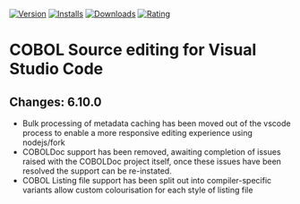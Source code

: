[![Version](https://vsmarketplacebadge.apphb.com/version/bitlang.cobol.svg)](https://marketplace.visualstudio.com/items?itemName=bitlang.cobol) [![Installs](https://vsmarketplacebadge.apphb.com/installs-short/bitlang.cobol.svg)](https://marketplace.visualstudio.com/items?itemName=bitlang.cobol) [![Downloads](https://vsmarketplacebadge.apphb.com/downloads-short/bitlang.cobol.svg)](https://marketplace.visualstudio.com/items?itemName=bitlang.cobol) [![Rating](https://vsmarketplacebadge.apphb.com/rating-star/bitlang.cobol.svg)](https://marketplace.visualstudio.com/items?itemName=bitlang.cobol)

# COBOL Source editing for Visual Studio Code

## Changes: 6.10.0

- Bulk processing of metadata caching has been moved out of the vscode process to enable a more responsive editing experience using nodejs/fork
- COBOLDoc support has been removed, awaiting completion of issues raised with the COBOLDoc project itself, once these issues have been resolved the support can be re-instated.
- COBOL Listing file support has been split out into compiler-specific variants allow custom colourisation for each style of listing file
